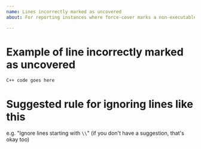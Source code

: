 ```yaml
---
name: Lines incorrectly marked as uncovered
about: For reporting instances where force-cover marks a non-executable line as uncovered

---
```


# Example of line incorrectly marked as uncovered

```
C++ code goes here
```

# Suggested rule for ignoring lines like this

e.g. "Ignore lines starting with `\\`"
(if you don't have a suggestion, that's okay too)
